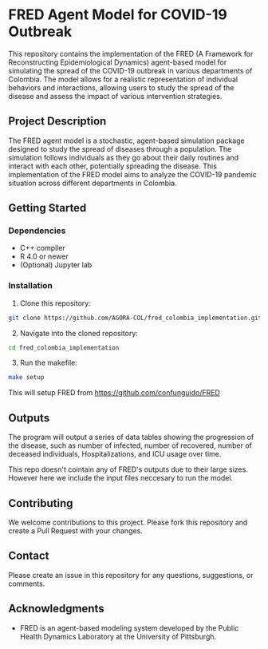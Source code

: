 # FRED Agent Model for COVID-19 Outbreak

This repository contains the implementation of the FRED (A Framework for Reconstructing Epidemiological Dynamics) agent-based model for simulating the spread of the COVID-19 outbreak in various departments of Colombia. The model allows for a realistic representation of individual behaviors and interactions, allowing users to study the spread of the disease and assess the impact of various intervention strategies.

## Project Description

The FRED agent model is a stochastic, agent-based simulation package designed to study the spread of diseases through a population. The simulation follows individuals as they go about their daily routines and interact with each other, potentially spreading the disease. This implementation of the FRED model aims to analyze the COVID-19 pandemic situation across different departments in Colombia.

## Getting Started

### Dependencies

* C++ compiler
* R 4.0 or newer
* (Optional) Jupyter lab

### Installation

1. Clone this repository:

```bash
git clone https://github.com/AGORA-COL/fred_colombia_implementation.git
```

2. Navigate into the cloned repository:

```bash
cd fred_colombia_implementation
```

3. Run the makefile:
```bash
make setup
```
This will setup FRED from https://github.com/confunguido/FRED

## Outputs

The program will output a series of data tables showing the progression of the disease, such as number of infected, number of recovered, number of deceased individuals, Hospitalizations, and ICU usage over time. 

This repo doesn't cointain any of FRED's outputs due to their large sizes. However here we include the input files neccesary to run the model.

## Contributing

We welcome contributions to this project. Please fork this repository and create a Pull Request with your changes.

## Contact

Please create an issue in this repository for any questions, suggestions, or comments. 

## Acknowledgments

* FRED is an agent-based modeling system developed by the Public Health Dynamics Laboratory at the University of Pittsburgh.